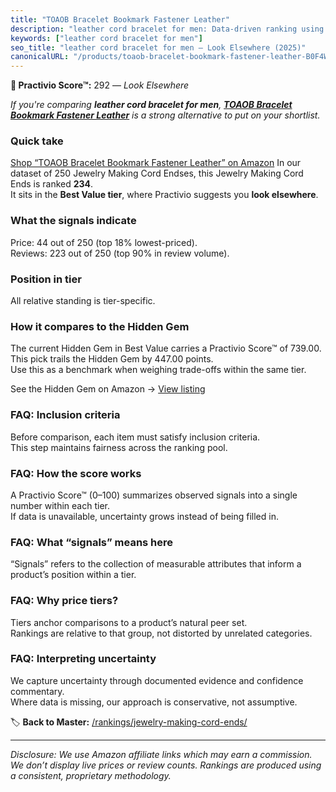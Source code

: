 ```yaml
---
title: "TOAOB Bracelet Bookmark Fastener Leather"
description: "leather cord bracelet for men: Data-driven ranking using the Practivio Score™. Positioned by quality, value, demand, findability, momentum."
keywords: ["leather cord bracelet for men"]
seo_title: "leather cord bracelet for men — Look Elsewhere (2025)"
canonicalURL: "/products/toaob-bracelet-bookmark-fastener-leather-B0F4WDCHVY/"
---
```


**🚫 Practivio Score™:** 292 — _Look Elsewhere_


*If you're comparing **leather cord bracelet for men**, **[TOAOB Bracelet Bookmark Fastener Leather](https://www.amazon.com/dp/B0F4WDCHVY?tag=practivio-20)** is a strong alternative to put on your shortlist.*
### Quick take
[Shop “TOAOB Bracelet Bookmark Fastener Leather” on Amazon](https://www.amazon.com/dp/B0F4WDCHVY?tag=practivio-20)
In our dataset of 250 Jewelry Making Cord Endses, this Jewelry Making Cord Ends is ranked **234**.  
It sits in the **Best Value tier**, where Practivio suggests you **look elsewhere**.

### What the signals indicate
Price: 44 out of 250 (top 18% lowest-priced).  
Reviews: 223 out of 250 (top 90% in review volume).  

### Position in tier
All relative standing is tier-specific.

### How it compares to the Hidden Gem
The current Hidden Gem in Best Value carries a Practivio Score™ of 739.00.  
This pick trails the Hidden Gem by 447.00 points.  
Use this as a benchmark when weighing trade-offs within the same tier.  

See the Hidden Gem on Amazon → [View listing](https://www.amazon.com/dp/B0BD5GHXF7?tag=practivio-20)

### FAQ: Inclusion criteria
Before comparison, each item must satisfy inclusion criteria.  
This step maintains fairness across the ranking pool.

### FAQ: How the score works
A Practivio Score™ (0–100) summarizes observed signals into a single number within each tier.  
If data is unavailable, uncertainty grows instead of being filled in.

### FAQ: What “signals” means here
“Signals” refers to the collection of measurable attributes that inform a product’s position within a tier.

### FAQ: Why price tiers?
Tiers anchor comparisons to a product’s natural peer set.  
Rankings are relative to that group, not distorted by unrelated categories.

### FAQ: Interpreting uncertainty
We capture uncertainty through documented evidence and confidence commentary.  
Where data is missing, our approach is conservative, not assumptive.


🏷️ **Back to Master:** [/rankings/jewelry-making-cord-ends/](/rankings/jewelry-making-cord-ends/)

---
_Disclosure: We use Amazon affiliate links which may earn a commission. We don’t display live prices or review counts. Rankings are produced using a consistent, proprietary methodology._
